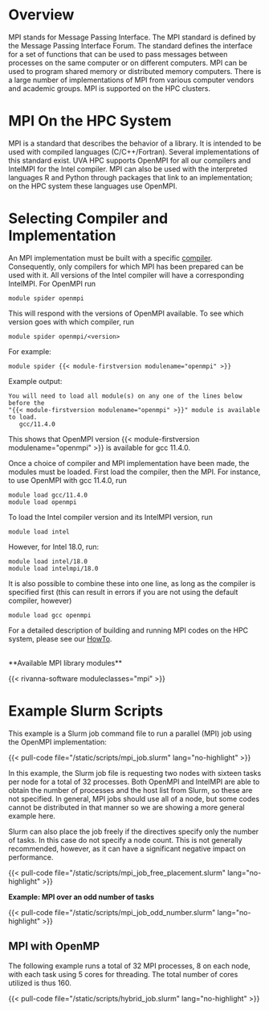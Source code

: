 # Overview
MPI stands for Message Passing Interface. The MPI standard is defined by the Message Passing Interface Forum. The standard defines the interface for a set of functions that can be used to pass messages between processes on the same computer or on different computers. MPI can be used to program shared memory or distributed memory computers. There is a large number of implementations of MPI from various computer vendors and academic groups. MPI is supported on the HPC clusters.

# MPI On the HPC System
MPI is a standard that describes the behavior of a library.  It is intended to be used with compiled languages (C/C++/Fortran).  Several implementations of this standard exist.  UVA HPC supports OpenMPI for all our compilers and IntelMPI for the Intel compiler.   MPI can also be used with the interpreted languages R and Python through packages that link to an implementation; on the HPC system these languages use OpenMPI.  

# Selecting Compiler and Implementation
An MPI implementation must be built with a specific [compiler](/userinfo/hpc/software/compilers). Consequently, only compilers for which MPI has been prepared can be used with it. All versions of the Intel compiler will have a corresponding IntelMPI. For OpenMPI run
```
module spider openmpi
```
This will respond with the versions of OpenMPI available. To see which version goes with which compiler, run
```
module spider openmpi/<version>
```
For example:
```
module spider {{< module-firstversion modulename="openmpi" >}}
```
Example output:
```
You will need to load all module(s) on any one of the lines below before the
"{{< module-firstversion modulename="openmpi" >}}" module is available to load.
   gcc/11.4.0
```
This shows that OpenMPI version {{< module-firstversion modulename="openmpi" >}} is available for gcc 11.4.0.

Once a choice of compiler and MPI implementation have been made, the modules must be loaded.  First load the compiler, then the MPI.  For instance, to use OpenMPI with gcc 11.4.0, run
```
module load gcc/11.4.0
module load openmpi
```
To load the Intel compiler version and its IntelMPI version, run
```
module load intel
```
However, for Intel 18.0, run:
```
module load intel/18.0
module load intelmpi/18.0
```
It is also possible to combine these into one line, as long as the compiler is specified first (this can result in errors if you are not using the default compiler, however)
```
module load gcc openmpi
```

For a detailed description of building and running MPI codes on the HPC system, please see our [HowTo](/userinfo/howtos/rivanna/mpi-howto).

<br>
**Available MPI library modules**

{{< rivanna-software moduleclasses="mpi" >}}

# Example Slurm Scripts

This example is a Slurm job command file to run a parallel (MPI) job using the OpenMPI implementation:

{{< pull-code file="/static/scripts/mpi_job.slurm" lang="no-highlight" >}}

In this example, the Slurm job file is requesting two nodes with sixteen tasks per node for a total of 32 processes.  Both OpenMPI and IntelMPI are able to obtain the number of processes and the host list from Slurm, so these are not specified.  In general, MPI jobs should use all of a node, but some codes cannot be distributed in that manner so we are showing a more general example here.

Slurm can also place the job freely if the directives specify only the number of tasks. In this case do not specify a node count.  This is not generally recommended, however, as it can have a significant negative impact on performance.

{{< pull-code file="/static/scripts/mpi_job_free_placement.slurm" lang="no-highlight" >}}

**Example: MPI over an odd number of tasks**

{{< pull-code file="/static/scripts/mpi_job_odd_number.slurm" lang="no-highlight" >}}

## MPI with OpenMP

The following example runs a total of 32 MPI processes, 8 on each node, with each task using 5 cores for threading.  The total number of cores utilized is thus 160.

{{< pull-code file="/static/scripts/hybrid_job.slurm" lang="no-highlight" >}}

